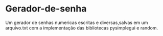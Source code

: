 # Gerador-de-senha
Um gerador de senhas numericas escritas e diversas,salvas em um arquivo.txt com a implementação das bibliotecas pysimplegui e random.

